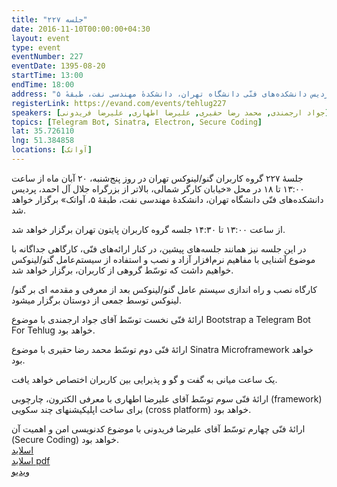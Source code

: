 ```yaml
---
title: "جلسه ۲۲۷"
date: 2016-11-10T00:00:00+04:30
layout: event
type: event
eventNumber: 227
eventDate: 1395-08-20
startTime: 13:00
endTime: 18:00
address: "خیابان کارگر شمالی، بالاتر از بزرگراه جلال آل‌احمد، پردیس دانشکده‌های فنّی دانشگاه تهران، دانشکدهٔ مهندسی نفت، طبقهٔ ۵"
registerLink: https://evand.com/events/tehlug227
speakers: [جواد ارجمندی, محمد رضا حقیری, علیرضا اطهاری, علیرضا فریدونی]
topics: [Telegram Bot, Sinatra, Electron, Secure Coding]
lat: 35.726110
lng: 51.384858
locations: [آواتک]
---
```

جلسهٔ ۲۲۷ گروه کاربران گنو/لینوکس تهران در روز پنج‌شنبه، ۲۰ آبان ماه از ساعت ۱۳:۰۰ تا ۱۸ در محل «خیابان کارگر شمالی، بالاتر از بزرگراه جلال آل احمد، پردیس دانشکده‌های فنّی دانشگاه تهران، دانشکدهٔ مهندسی نفت، طبقهٔ ۵، آواتک» برگزار خواهد شد.

از ساعت ۱۳:۰۰ تا ۱۴:۳۰ جلسه گروه کاربران پایتون تهران برگزار خواهد شد.

در این جلسه نیز همانند جلسه‌‌های پیشین، در کنار ارائه‌های فنّی، کارگاهی جداگانه با موضوع آشنایی با مفاهیم نرم‌افزار آزاد و نصب و استفاده از سیستم‌عامل گنو/لینوکس خواهیم داشت که توسّط گروهی از کاربران، برگزار خواهد شد.

کارگاه نصب و راه اندازی سیستم عامل گنو/لینوکس بعد از معرفی و مقدمه ای بر گنو/لینوکس توسط جمعی از دوستان برگزار میشود.

ارائهٔ فنّی نخست توسّط آقای جواد ارجمندی با موضوع Bootstrap a Telegram Bot For Tehlug خواهد بود.

ارائهٔ فنّی دوم توسّط محمد رضا حقیری با موضوع Sinatra Microframework خواهد بود.

یک ساعت میانی به گفت و گو و پذیرایی بین کاربران اختصاص خواهد یافت.

ارائهٔ فنّی سوم توسّط آقای علیرضا اطهاری با معرفی الکترون، چارچوبی (framework) برای ساخت اپلیکیشنهای چند سکویی (cross platform) خواهد بود.

ارائهٔ فنّی چهارم توسّط آقای علیرضا فریدونی با موضوع کدنویسی امن و اهمیت آن (Secure Coding) خواهد بود.  
[اسلاید](/events/presentations/227/securecoding.odp)  
[اسلاید pdf](/events/presentations/227/securecoding.pdf)  
[ویدیو](https://archive.org/details/tehlug_227_Secure_Coding)